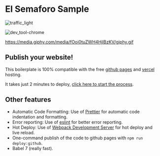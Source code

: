 # El Semaforo Sample

![traffic_light](https://user-images.githubusercontent.com/92811902/150031347-b90f814f-522e-44f8-a8f9-daf7cd640e94.gif)



![dev_tool-chrome](https://user-images.githubusercontent.com/92811902/150031398-d01c1542-9499-4894-8a27-d7365d137ab7.gif)



https://media.giphy.com/media/fOoi0tuZWH4HjlBzKV/giphy.gif

## Publish your website!

This boilerplate is 100% compatible with the free [github pages](https://pages.github.com/) and [vercel](https://vercel.com/) hosting.

It takes just 2 minutes to deploy, [click here to start the process](https://github.com/4GeeksAcademy/react-hello/blob/master/docs/DEPLOY.md).

## Other features

- Automatic Code Formatting: Use of [Prettier](https://prettier.io/) for automatic code indentation and formatting.
- Error reporting: Use of [eslint](https://eslint.org/) for better error reporting.
- Hot Deploy: Use of [Webpack Development Server](https://webpack.js.org/configuration/dev-server/) for hot deploy and live reload.
- One-command publish of the code to github pages with `npm run deploy:github`.
- Babel 7 (really fast).
